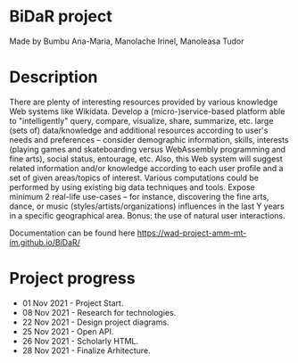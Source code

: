 # BiDaR project 
Made by Bumbu Ana-Maria, Manolache Irinel, Manoleasa Tudor

# Description
There are plenty of interesting resources provided by various knowledge Web systems like Wikidata. Develop a (micro-)service-based platform able to "intelligently" query, compare, visualize, share, summarize, etc. large (sets of) data/knowledge and additional resources according to user's needs and preferences – consider demographic information, skills, interests (playing games and skateboarding versus WebAssembly programming and fine arts), social status, entourage, etc. 
Also, this Web system will suggest related information and/or knowledge according to each user profile and a set of given areas/topics of interest. Various computations could be performed by using existing big data techniques and tools. Expose minimum 2 real-life use-cases – for instance, discovering the fine arts, dance, or music (styles/artists/organizations) influences in the last Y years in a specific geographical area. Bonus: the use of natural user interactions.

Documentation can be found here https://wad-project-amm-mt-im.github.io/BiDaR/

# Project progress
- 01 Nov 2021 - Project Start.
- 08 Nov 2021 - Research for technologies.
- 22 Nov 2021 - Design project diagrams.
- 25 Nov 2021 - Open API.
- 26 Nov 2021 - Scholarly HTML.
- 28 Nov 2021 - Finalize Arhitecture.

